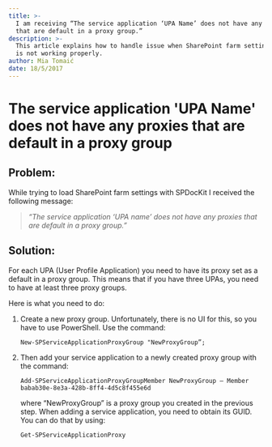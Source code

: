 ```yaml
---
title: >-
  I am receiving “The service application ‘UPA Name’ does not have any proxies
  that are default in a proxy group.”
description: >-
  This article explains how to handle issue when SharePoint farm settings load
  is not working properly.
author: Mia Tomaić
date: 18/5/2017
---
```


# The service application 'UPA Name' does not have any proxies that are default in a proxy group

## Problem:

While trying to load SharePoint farm settings with SPDocKit I received the following message:

> _“The service application ‘UPA name’ does not have any proxies that are default in a proxy group.”_

## Solution:

For each UPA \(User Profile Application\) you need to have its proxy set as a default in a proxy group. This means that if you have three UPAs, you need to have at least three proxy groups.

Here is what you need to do:

1. Create a new proxy group. Unfortunately, there is no UI for this, so you have to use PowerShell. Use the command:

   ```text
   New-SPServiceApplicationProxyGroup "NewProxyGroup”;
   ```

2. Then add your service application to a newly created proxy group with the command:

   ```text
   Add-SPServiceApplicationProxyGroupMember NewProxyGroup – Member babab30e-8e3a-428b-8ff4-4d5c8f455e6d
   ```

   where “NewProxyGroup” is a proxy group you created in the previous step. When adding a service application, you need to obtain its GUID. You can do that by using:

   ```text
   Get‐SPServiceApplicationProxy
   ```

